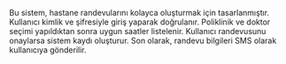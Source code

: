 Bu sistem, hastane randevularını kolayca oluşturmak için tasarlanmıştır.
Kullanıcı kimlik ve şifresiyle giriş yaparak doğrulanır.
Poliklinik ve doktor seçimi yapıldıktan sonra uygun saatler listelenir.
Kullanıcı randevusunu onaylarsa sistem kaydı oluşturur.
Son olarak, randevu bilgileri SMS olarak kullanıcıya gönderilir.

